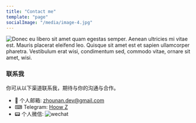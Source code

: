 ```yaml
---
title: "Contact me"
template: "page"
socialImage: "/media/image-4.jpg"
---
```


![Donec eu libero sit amet quam egestas semper. Aenean ultricies mi vitae est. Mauris placerat eleifend leo. Quisque sit amet est et sapien ullamcorper pharetra. Vestibulum erat wisi, condimentum sed, commodo vitae, ornare sit amet, wisi.](/media/image-4.jpg)

### 联系我
你可从以下渠道联系我，期待与你的沟通与合作。

- 📩 个人邮箱: zhounan.dev@gmail.com
- ⌨ Telegram: [Hoow Z](https://t.me/mask_v)
- 📟 个人微信: ![wechat](/media/wechat.jpg)

